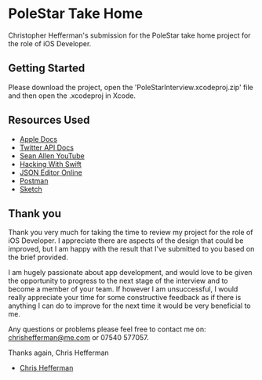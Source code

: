 # PoleStar Take Home
Christopher Hefferman's submission for the PoleStar take home project for the role of iOS Developer.

## Getting Started

Please download the project, open the 'PoleStarInterview.xcodeproj.zip' file and then open the .xcodeproj in Xcode.  

## Resources Used

* [Apple Docs](https://developer.apple.com/documentation/)
* [Twitter API Docs](https://developer.twitter.com/en/docs)
* [Sean Allen YouTube](https://www.youtube.com/channel/UCbTw29mcP12YlTt1EpUaVJw) 
* [Hacking With Swift](https://www.hackingwithswift.com)
* [JSON Editor Online](https://jsoneditoronline.org)
* [Postman](https://www.getpostman.com)
* [Sketch](https://www.sketch.com)

## Thank you

Thank you very much for taking the time to review my project for the role of iOS Developer. I appreciate there are aspects of the design that could be improved, but I am happy with the result that I've submitted to you based on the brief provided.

I am hugely passionate about app development, and would love to be given the opportunity to progress to the next stage of the interview and to become a member of your team. If however I am unsuccessful, I would really appreciate your time for some constructive feedback as if there is anything I can do to improve for the next time it would be very beneficial to me. 

Any questions or problems please feel free to contact me on: chrishefferman@me.com or 07540 577057.

Thanks again,
Chris Hefferman
* [Chris Hefferman](http://chrishefferman.squarespace.com)

